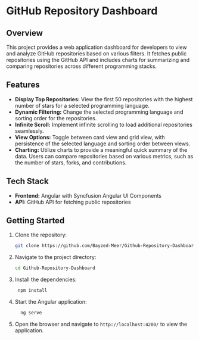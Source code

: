 # GitHub Repository Dashboard

## Overview
This project provides a web application dashboard for developers to view and analyze GitHub repositories based on various filters. It fetches public repositories using the GitHub API and includes charts for summarizing and comparing repositories across different programming stacks.
## Features

- **Display Top Repositories:** View the first 50 repositories with the highest number of stars for a selected programming language.
- **Dynamic Filtering:** Change the selected programming language and sorting order for the repositories.
- **Infinite Scroll:** Implement infinite scrolling to load additional repositories seamlessly.
- **View Options:** Toggle between card view and grid view, with persistence of the selected language and sorting order between views.
- **Charting:** Utilize charts to provide a meaningful quick summary of the data. Users can compare repositories based on various metrics, such as the number of stars, forks, and contributions.

## Tech Stack

- **Frontend:** Angular with Syncfusion Angular UI Components
- **API:** GitHub API for fetching public repositories

## Getting Started

1. Clone the repository:
   ```bash
   git clone https://github.com/Bayzed-Meer/Github-Repository-Dashboard.git
    ```
2. Navigate to the project directory:
   ```bash
   cd Github-Repository-Dashboard
   ```
3. Install the dependencies:
   ```bash
    npm install
    ```
4. Start the Angular application:
    ```bash
      ng serve
      ```
5. Open the browser and navigate to `http://localhost:4200/` to view the application.
